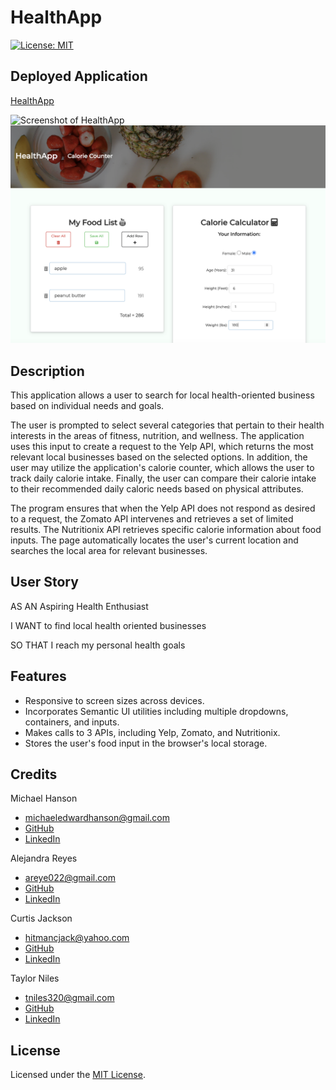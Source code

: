 # HealthApp
[![License: MIT](https://img.shields.io/badge/License-MIT-yellow.svg)](https://opensource.org/licenses/MIT)

## Deployed Application 

[HealthApp](https://mhans003.github.io/healthapp/index.html)

![Screenshot of HealthApp](./assets/images/healthapp.jpg)
![Screenshot of HealthApp](./assets/images/healthapp2.jpg)

## Description 

This application allows a user to search for local health-oriented business based on individual needs and goals. 

The user is prompted to select several categories that pertain to their health interests in the areas of fitness, nutrition, and wellness. The application uses this input to create a request to the Yelp API, which returns the most relevant local businesses based on the selected options. In addition, the user may utilize the application's calorie counter, which allows the user to track daily calorie intake. Finally, the user can compare their calorie intake to their recommended daily caloric needs based on physical attributes. 

The program ensures that when the Yelp API does not respond as desired to a request, the Zomato API intervenes and retrieves a set of limited results. The Nutritionix API retrieves specific calorie information about food inputs. The page automatically locates the user's current location and searches the local area for relevant businesses. 

## User Story

AS AN Aspiring Health Enthusiast 

I WANT to find local health oriented businesses

SO THAT I reach my personal health goals

## Features

* Responsive to screen sizes across devices. 
* Incorporates Semantic UI utilities including multiple dropdowns, containers, and inputs.
* Makes calls to 3 APIs, including Yelp, Zomato, and Nutritionix.
* Stores the user's food input in the browser's local storage. 

## Credits

Michael Hanson
* michaeledwardhanson@gmail.com
* [GitHub](https://github.com/mhans003)
* [LinkedIn](https://www.linkedin.com/in/michaeledwardhanson/)

Alejandra Reyes
* areye022@gmail.com
* [GitHub](https://github.com/areye022)
* [LinkedIn](https://www.linkedin.com/in/alejandrareyes022/)

Curtis Jackson
* hitmancjack@yahoo.com
* [GitHub](https://github.com/CJack74)
* [LinkedIn](https://www.linkedin.com/in/cjackson74/)

Taylor Niles
* tniles320@gmail.com
* [GitHub](https://github.com/tniles320)
* [LinkedIn](https://www.linkedin.com/in/taylorniles117/)

## License 

Licensed under the [MIT License](./LICENSE.txt).
